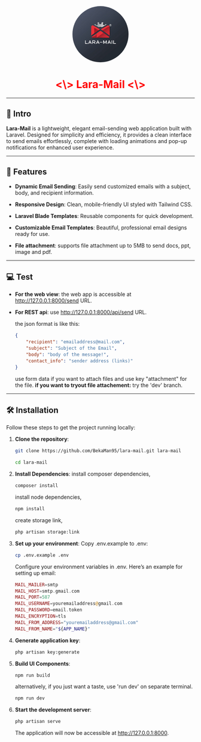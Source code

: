 <div align="center">
    <img style='border-radius: 50%; width: 150px;' src='./public/laramail-red.jpg' alt='image'>
  <h1 style="color: red;"> <\> Lara-Mail <\> </h1>
</div>

---

## 📧 Intro

**Lara-Mail** is a lightweight, elegant email-sending web application built with Laravel. Designed for simplicity and efficiency, it provides a clean interface to send emails effortlessly, complete with loading animations and pop-up notifications for enhanced user experience.

---

## 🚀 Features

- **Dynamic Email Sending**: Easily send customized emails with a subject, body, and recipient information.

- **Responsive Design**: Clean, mobile-friendly UI styled with Tailwind CSS.

- **Laravel Blade Templates**: Reusable components for quick development.

- **Customizable Email Templates**: Beautiful, professional email designs ready for use.

- **File attachment**: supports file attachment up to 5MB to send docs, ppt, image and pdf.

---

## 💻 Test

- **For the web view**: the web app is accessible at http://127.0.0.1:8000/send URL.

- **For REST api**: use http://127.0.0.1:8000/api/send URL.

    the json format is like this:
    ```json
    {
        "recipient": "emailaddress@mail.com",
        "subject": "Subject of the Email",
        "body": "body of the message!",
        "contact_info": "sender address (links)"
    }
    ```
    use form data if you want to attach files and use key "attachment" for the file.
    **if you want to tryout file attachement:** try the 'dev' branch.

---

## 🛠️ Installation

Follow these steps to get the project running locally:

1. **Clone the repository**:
   ```bash
   git clone https://github.com/BekaMan95/lara-mail.git lara-mail
   ```
    ```bash
   cd lara-mail
    ```

2. **Install Dependencies**:
    install composer dependencies,
   ```bash
   composer install
    ```
    install node dependencies,
    ```bash
    npm install
    ```
    create storage link,
    ```bash
    php artisan storage:link
    ```

3. **Set up your environment**:
    Copy .env.example to .env:
    ```bash
    cp .env.example .env
    ```
    Configure your environment variables in .env. Here’s an example for setting up email:
    ```php
    MAIL_MAILER=smtp
    MAIL_HOST=smtp.gmail.com
    MAIL_PORT=587
    MAIL_USERNAME=youremailaddress@gmail.com
    MAIL_PASSWORD=email.token
    MAIL_ENCRYPTION=tls
    MAIL_FROM_ADDRESS="youremailaddress@gmail.com"
    MAIL_FROM_NAME="${APP_NAME}"

    ```

4. **Generate application key**:
    ```bash
    php artisan key:generate
    ```

5. **Build UI Components**:
    ```bash
    npm run build
    ```
    alternatively, if you just want a taste, use 'run dev' on separate terminal.
    ```bash
    npm run dev
    ```

6. **Start the development server**:
    ```bash
    php artisan serve
    ```
    The application will now be accessible at http://127.0.0.1:8000.
